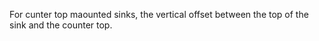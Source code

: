 For cunter top maounted sinks, the vertical offset between the top of the sink and the counter top.
